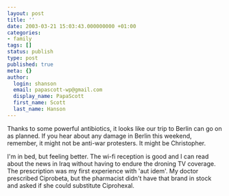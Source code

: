 ```yaml
---
layout: post
title: ''
date: 2003-03-21 15:03:43.000000000 +01:00
categories:
- family
tags: []
status: publish
type: post
published: true
meta: {}
author:
  login: shanson
  email: papascott-wp@gmail.com
  display_name: PapaScott
  first_name: Scott
  last_name: Hanson
---
```

<p>Thanks to some powerful antibiotics, it looks like our trip to Berlin can go on as planned. If you hear about any damage in Berlin this weekend, remember, it might not be anti-war protesters. It might be Christopher.</p>
<p>I'm in bed, but feeling better. The wi-fi reception is good and I can read about the news in Iraq without having to endure the droning TV coverage. The prescription was my first experience with 'aut idem'. My doctor prescribed Ciprobeta, but the pharmacist didn't have that brand in stock and asked if she could substitute Ciprohexal.</p>
